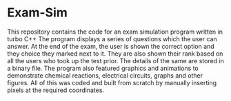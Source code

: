 # Exam-Sim
This repository contains the code for an exam simulation program written in turbo C++
The program displays a series of questions which the user can answer. At the end of the exam, the user is shown the correct option and they choice they marked next to it. They are also shown their rank based on all the users who took up the test prior. The details of the same are stored in a binary file. The program also featured graphics and animations to demonstrate chemical reactions, electrical circuits, graphs and other figures. All of this was coded and built from scratch by manually inserting pixels at the required coordinates.
